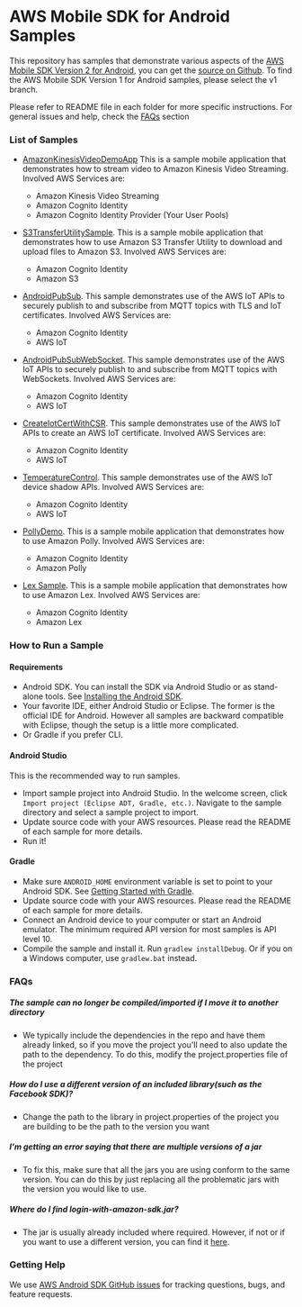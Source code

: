 AWS Mobile SDK for Android Samples
=======================

This repository has samples that demonstrate various aspects of the [AWS Mobile SDK Version 2 for Android](http://aws.amazon.com/sdkforandroid), you can get the [source on Github](https://github.com/aws/aws-sdk-android-v2).  To find the AWS Mobile SDK Version 1 for Android samples, please select the v1 branch.

Please refer to README file in each folder for more specific instructions. For
general issues and help, check the <a href="#faqs">FAQs</a> section

### List of Samples

* [AmazonKinesisVideoDemoApp](AmazonKinesisVideoDemoApp/) This is a sample mobile application that demonstrates how to stream video to Amazon Kinesis Video Streaming. Involved AWS Services are:
  + Amazon Kinesis Video Streaming
  + Amazon Cognito Identity
  + Amazon Cognito Identity Provider (Your User Pools)

* [S3TransferUtilitySample](S3TransferUtilitySample/README.md). This is a sample mobile application that demonstrates how to use Amazon S3 Transfer Utility to download and upload files to Amazon S3. Involved AWS Services are:
  + Amazon Cognito Identity
  + Amazon S3

* [AndroidPubSub](AndroidPubSub/README.md). This sample demonstrates use of the AWS IoT APIs to securely publish to and subscribe from MQTT topics with TLS and IoT certificates. Involved AWS Services are:
  + Amazon Cognito Identity
  + AWS IoT

* [AndroidPubSubWebSocket](AndroidPubSubWebSocket/README.md). This sample demonstrates use of the AWS IoT APIs to securely publish to and subscribe from MQTT topics with WebSockets. Involved AWS Services are:
  + Amazon Cognito Identity
  + AWS IoT

* [CreateIotCertWithCSR](CreateIotCertWithCSR/README.md). This sample demonstrates use of the AWS IoT APIs to create an AWS IoT certificate. Involved AWS Services are:
  + Amazon Cognito Identity
  + AWS IoT

* [TemperatureControl](TemperatureControl/README.md). This sample demonstrates use of the AWS IoT device shadow APIs. Involved AWS Services are:
  + Amazon Cognito Identity
  + AWS IoT

* [PollyDemo](PollyDemo/README.md). This is a sample mobile application that demonstrates how to use Amazon Polly. Involved AWS Services are:
  + Amazon Cognito Identity
  + Amazon Polly

* [Lex Sample](LexSample/README.md). This is a sample mobile application that demonstrates how to use Amazon Lex. Involved AWS Services are:
  + Amazon Cognito Identity
  + Amazon Lex

### How to Run a Sample
#### Requirements
* Android SDK. You can install the SDK via Android Studio or as stand-alone tools. See [Installing the Android SDK](http://developer.android.com/sdk/installing/index.html).
* Your favorite IDE, either Android Studio or Eclipse. The former is the official IDE for Android. However all samples are backward compatible with Eclipse, though the setup is a little more complicated.
* Or Gradle if you prefer CLI.

#### Android Studio
This is the recommended way to run samples.
* Import sample project into Android Studio. In the welcome screen, click `Import project (Eclipse ADT, Gradle, etc.)`. Navigate to the sample directory and select a sample project to import.
* Update source code with your AWS resources. Please read the README of each sample for more details.
* Run it!

#### Gradle
* Make sure `ANDROID_HOME` environment variable is set to point to your Android SDK. See [Getting Started with Gradle](https://guides.codepath.com/android/Getting-Started-with-Gradle).
* Update source code with your AWS resources. Please read the README of each sample for more details.
* Connect an Android device to your computer or start an Android emulator. The minimum required API version for most samples is API level 10.
* Compile the sample and install it. Run `gradlew installDebug`. Or if you on a Windows computer, use `gradlew.bat` instead. 

### FAQs<a name="faqs"></a>
##### The sample can no longer be compiled/imported if I move it to another directory
* We typically include the dependencies in the repo and have them already
linked, so if you move the project you'll need to also update the path to the
dependency. To do this, modify the project.properties file of the project

##### How do I use a different version of an included library(such as the Facebook SDK)?
* Change the path to the library in project.properties of the project you are
building to be the path to the version you want

##### I'm getting an error saying that there are multiple versions of a jar
* To fix this, make sure that all the jars you are using conform to the same
version. You can do this by just replacing all the problematic jars with the
version you would like to use.

##### Where do I find login-with-amazon-sdk.jar?
* The jar is usually already included where required. However, if not or if you want to use a different version, you can find it <a href="https://developer.amazon.com/public/apis/engage/login-with-amazon/docs/install_sdk_android.html">here</a>.

### Getting Help

We use [AWS Android SDK GitHub issues](https://github.com/aws/aws-sdk-android/issues) for tracking questions, bugs, and feature requests.
